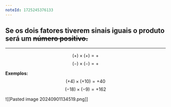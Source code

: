 ```yaml
---
noteId: 1725245376133
---
```


## Se os dois fatores tiverem **sinais iguais** o produto será um ~~número positivo.~~

---

$$
(+)\times(+)=+
$$$$
(-)\times(-)=+
$$

**Exemplos:**
$$
(+4) \times (+10) = +40
$$
$$
(-18)\times(-9)=+162
$$

![[Pasted image 20240901134519.png]]
